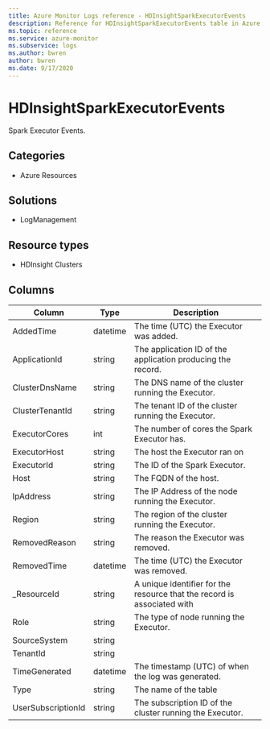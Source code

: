 ```yaml
---
title: Azure Monitor Logs reference - HDInsightSparkExecutorEvents
description: Reference for HDInsightSparkExecutorEvents table in Azure Monitor Logs.
ms.topic: reference
ms.service: azure-monitor
ms.subservice: logs
ms.author: bwren
author: bwren
ms.date: 9/17/2020
---
```


# HDInsightSparkExecutorEvents

 Spark Executor Events.

## Categories

- Azure Resources
## Solutions

- LogManagement
## Resource types

- HDInsight Clusters




## Columns

|Column|Type|Description|
|---|---|---|
|AddedTime|datetime|The time (UTC) the Executor was added.|
|ApplicationId|string|The application ID of the application producing the record.|
|ClusterDnsName|string|The DNS name of the cluster running the Executor.|
|ClusterTenantId|string|The tenant ID of the cluster running the Executor.|
|ExecutorCores|int|The number of cores the Spark Executor has.|
|ExecutorHost|string|The host the Executor ran on|
|ExecutorId|string|The ID of the Spark Executor.|
|Host|string|The FQDN of the host.|
|IpAddress|string|The IP Address of the node running the Executor.|
|Region|string|The region of the cluster running the Executor.|
|RemovedReason|string|The reason the Executor was removed.|
|RemovedTime|datetime|The time (UTC) the Executor was removed.|
|_ResourceId|string|A unique identifier for the resource that the record is associated with|
|Role|string|The type of node  running the Executor.|
|SourceSystem|string||
|TenantId|string||
|TimeGenerated|datetime|The timestamp (UTC) of when the log was generated.|
|Type|string|The name of the table|
|UserSubscriptionId|string|The subscription ID of the cluster running the Executor.|
